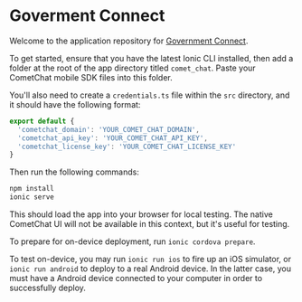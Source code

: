 Goverment Connect
=================

Welcome to the application repository for [Government Connect](https://governmentconnect.net/).

To get started, ensure that you have the latest Ionic CLI installed, then add a folder at the root of the app directory titled `comet_chat`. Paste your CometChat mobile SDK files into this folder. 

You'll also need to create a `credentials.ts` file within the `src` directory, and it should have the following format:

```javascript
export default {
  'cometchat_domain': 'YOUR_COMET_CHAT_DOMAIN',
  'cometchat_api_key': 'YOUR_COMET_CHAT_API_KEY',
  'cometchat_license_key': 'YOUR_COMET_CHAT_LICENSE_KEY' 
}
```

Then run the following commands:

```bash
npm install
ionic serve
```

This should load the app into your browser for local testing. The native CometChat UI will not be available in this context, but it's useful for testing.

To prepare for on-device deployment, run `ionic cordova prepare`.

To test on-device, you may run `ionic run ios` to fire up an iOS simulator, or `ionic run android` to deploy to a real Android device. In the latter case, you must have a Android device connected to your computer in order to successfully deploy.